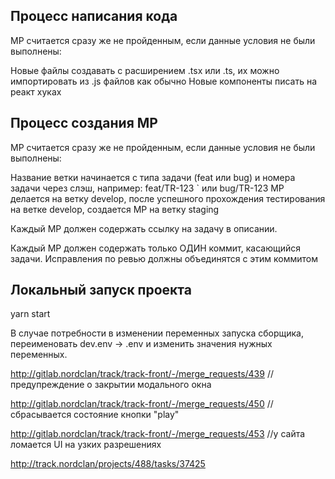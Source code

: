 ## Процесс написания кода

МР считается сразу же не пройденным, если данные условия не были выполнены:

Новые файлы создавать с расширением .tsx или .ts, их можно импортировать из .js файлов как обычно
Новые компоненты писать на реакт хуках

## Процесс создания МР

МР считается сразу же не пройденным, если данные условия не были выполнены:

Название ветки начинается с типа задачи (feat или bug) и номера задачи через слэш, например: feat/TR-123 ` или bug/TR-123
МР делается на ветку develop, после успешного прохождения тестирования на ветке develop, создается МР на ветку staging

Каждый МР должен содержать ссылку на задачу в описании.

Каждый МР должен содержать только ОДИН коммит, касающийся задачи. Исправления по ревью должны объединятся с этим коммитом

## Локальный запуск проекта
yarn start

В случае потребности в изменении переменных запуска сборщика, переименовать dev.env -> .env
и изменить значения нужных переменных.


http://gitlab.nordclan/track/track-front/-/merge_requests/439   //предупреждение о закрытии модального окна 

http://gitlab.nordclan/track/track-front/-/merge_requests/450   //сбрасывается состояние кнопки "play"

http://gitlab.nordclan/track/track-front/-/merge_requests/453   //у сайта ломается UI на узких разрешениях

http://track.nordclan/projects/488/tasks/37425

